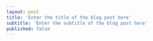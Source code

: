 ```yaml
---
layout: post
title: 'Enter the title of the blog post here'
subtitle: 'Enter the subtitle of the blog post here'
published: false
---
```

